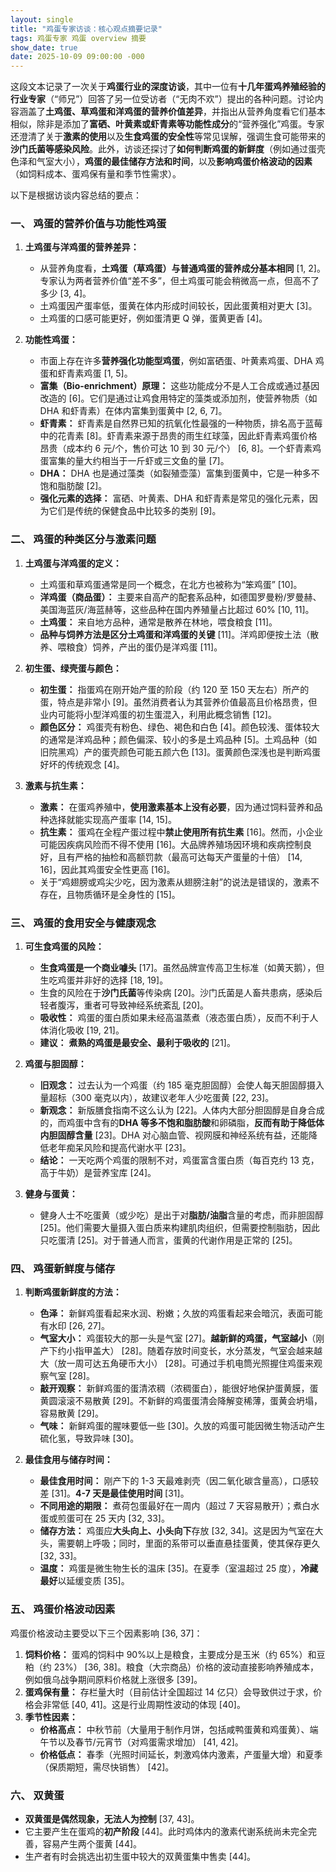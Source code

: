 ```yaml
---
layout: single
title: "鸡蛋专家访谈：核心观点摘要记录"
tags: 鸡蛋专家 鸡蛋 overview 摘要
show_date: true
date: 2025-10-09 09:00:00 -000
---
```


这段文本记录了一次关于**鸡蛋行业的深度访谈**，其中一位有**十几年蛋鸡养殖经验的行业专家**（“师兄”）回答了另一位受访者（“无肉不欢”）提出的各种问题。讨论内容涵盖了**土鸡蛋、草鸡蛋和洋鸡蛋的营养价值差异**，并指出从营养角度看它们基本相似，除非是添加了**富硒、叶黄素或虾青素等功能性成分**的“营养强化”鸡蛋。专家还澄清了关于**激素的使用**以及**生食鸡蛋的安全性**等常见误解，强调生食可能带来的**沙门氏菌等感染风险**。此外，访谈还探讨了**如何判断鸡蛋的新鲜度**（例如通过蛋壳色泽和气室大小），**鸡蛋的最佳储存方法和时间**，以及**影响鸡蛋价格波动的因素**（如饲料成本、蛋鸡保有量和季节性需求）。

<!--more-->

以下是根据访谈内容总结的要点：

### 一、 鸡蛋的营养价值与功能性鸡蛋

1.  **土鸡蛋与洋鸡蛋的营养差异：**

    - 从营养角度看，**土鸡蛋（草鸡蛋）与普通鸡蛋的营养成分基本相同** [1, 2]。专家认为两者营养价值“差不多”，但土鸡蛋可能会稍微高一点，但高不了多少 [3, 4]。
    - 土鸡蛋因产蛋率低，蛋黄在体内形成时间较长，因此蛋黄相对更大 [3]。
    - 土鸡蛋的口感可能更好，例如蛋清更 Q 弹，蛋黄更香 [4]。

2.  **功能性鸡蛋：**
    - 市面上存在许多**营养强化功能型鸡蛋**，例如富硒蛋、叶黄素鸡蛋、DHA 鸡蛋和虾青素鸡蛋 [1, 5]。
    - **富集（Bio-enrichment）原理：** 这些功能成分不是人工合成或通过基因改造的 [6]。它们是通过让鸡食用特定的藻类或添加剂，使营养物质（如 DHA 和虾青素）在体内富集到蛋黄中 [2, 6, 7]。
    - **虾青素：** 虾青素是自然界已知的抗氧化性最强的一种物质，排名高于蓝莓中的花青素 [8]。虾青素来源于昂贵的雨生红球藻，因此虾青素鸡蛋价格昂贵（成本约 6 元/个，售价可达 10 到 30 元/个） [6, 8]。一个虾青素鸡蛋富集的量大约相当于一斤虾或三文鱼的量 [7]。
    - **DHA：** DHA 也是通过藻类（如裂殖壶藻）富集到蛋黄中，它是一种多不饱和脂肪酸 [2]。
    - **强化元素的选择：** 富硒、叶黄素、DHA 和虾青素是常见的强化元素，因为它们是传统的保健食品中比较多的类别 [9]。

### 二、 鸡蛋的种类区分与激素问题

1.  **土鸡蛋与洋鸡蛋的定义：**

    - 土鸡蛋和草鸡蛋通常是同一个概念，在北方也被称为“笨鸡蛋” [10]。
    - **洋鸡蛋（商品蛋）：** 主要来自高产的配套系品种，如德国罗曼粉/罗曼赫、美国海蓝灰/海蓝赫等，这些品种在国内养殖量占比超过 60% [10, 11]。
    - **土鸡蛋：** 来自地方品种，通常是散养在林地，喂食粮食 [11]。
    - **品种与饲养方法是区分土鸡蛋和洋鸡蛋的关键** [11]。洋鸡即便按土法（散养、喂粮食）饲养，产出的蛋仍是洋鸡蛋 [11]。

2.  **初生蛋、绿壳蛋与颜色：**

    - **初生蛋：** 指蛋鸡在刚开始产蛋的阶段（约 120 至 150 天左右）所产的蛋，特点是非常小 [9]。虽然消费者认为其营养价值最高且价格昂贵，但业内可能将小型洋鸡蛋的初生蛋混入，利用此概念销售 [12]。
    - **颜色区分：** 鸡蛋壳有粉色、绿色、褐色和白色 [4]。颜色较浅、蛋体较大的通常是洋鸡品种；颜色偏深、较小的多是土鸡品种 [5]。土鸡品种（如旧院黑鸡）产的蛋壳颜色可能五颜六色 [13]。蛋黄颜色深浅也是判断鸡蛋好坏的传统观念 [4]。

3.  **激素与抗生素：**
    - **激素：** 在蛋鸡养殖中，**使用激素基本上没有必要**，因为通过饲料营养和品种选择就能实现高产蛋率 [14, 15]。
    - **抗生素：** 蛋鸡在全程产蛋过程中**禁止使用所有抗生素** [16]。然而，小企业可能因疾病风险而不得不使用 [16]。大品牌养殖场因环境和疾病控制良好，且有严格的抽检和高额罚款（最高可达每天产蛋量的十倍） [14, 16]，因此其鸡蛋安全性更高 [16]。
    - 关于“鸡翅膀或鸡尖少吃，因为激素从翅膀注射”的说法是错误的，激素不存在，且物质循环是全身性的 [15]。

### 三、 鸡蛋的食用安全与健康观念

1.  **可生食鸡蛋的风险：**

    - **生食鸡蛋是一个商业噱头** [17]。虽然品牌宣传高卫生标准（如黄天鹅），但生吃鸡蛋并非好的选择 [18, 19]。
    - 生食的风险在于**沙门氏菌**等传染病 [20]。沙门氏菌是人畜共患病，感染后轻者腹泻，重者可导致神经系统紊乱 [20]。
    - **吸收性：** 鸡蛋的蛋白质如果未经高温蒸煮（液态蛋白质），反而不利于人体消化吸收 [19, 21]。
    - **建议：** **煮熟的鸡蛋是最安全、最利于吸收的** [21]。

2.  **鸡蛋与胆固醇：**

    - **旧观念：** 过去认为一个鸡蛋（约 185 毫克胆固醇）会使人每天胆固醇摄入量超标（300 毫克以内），故建议老年人少吃蛋黄 [22, 23]。
    - **新观念：** 新版膳食指南不这么认为 [22]。人体内大部分胆固醇是自身合成的，而鸡蛋中含有的**DHA 等多不饱和脂肪酸**和卵磷脂，**反而有助于降低体内胆固醇含量** [23]。DHA 对心脑血管、视网膜和神经系统有益，还能降低老年痴呆风险和提高代谢水平 [23]。
    - **结论：** 一天吃两个鸡蛋的限制不对，鸡蛋富含蛋白质（每百克约 13 克，高于牛奶）是营养宝库 [24]。

3.  **健身与蛋黄：**
    - 健身人士不吃蛋黄（或少吃）是出于对**脂肪/油脂**含量的考虑，而非胆固醇 [25]。他们需要大量摄入蛋白质来构建肌肉组织，但需要控制脂肪，因此只吃蛋清 [25]。对于普通人而言，蛋黄的代谢作用是正常的 [25]。

### 四、 鸡蛋新鲜度与储存

1.  **判断鸡蛋新鲜度的方法：**

    - **色泽：** 新鲜鸡蛋看起来水润、粉嫩；久放的鸡蛋看起来会暗沉，表面可能有水印 [26, 27]。
    - **气室大小：** 鸡蛋较大的那一头是气室 [27]。**越新鲜的鸡蛋，气室越小**（刚产下约小指甲盖大） [28]。随着存放时间变长，水分蒸发，气室会越来越大（放一周可达五角硬币大小） [28]。可通过手机电筒光照握住鸡蛋来观察气室 [28]。
    - **敲开观察：** 新鲜鸡蛋的蛋清浓稠（浓稠蛋白），能很好地保护蛋黄膜，蛋黄圆滚滚不易散黄 [29]。不新鲜的鸡蛋蛋清会降解变稀薄，蛋黄会坍塌，容易散黄 [29]。
    - **气味：** 新鲜鸡蛋的腥味要低一些 [30]。久放的鸡蛋可能因微生物活动产生硫化氢，导致异味 [30]。

2.  **最佳食用与储存时间：**
    - **最佳食用时间：** 刚产下的 1-3 天最难剥壳（因二氧化碳含量高），口感较差 [31]。**4-7 天是最佳使用时间** [31]。
    - **不同用途的期限：** 煮荷包蛋最好在一周内（超过 7 天容易散开）；煮白水蛋或煎蛋可在 25 天内 [32, 33]。
    - **储存方法：** 鸡蛋应**大头向上、小头向下**存放 [32, 34]。这是因为气室在大头，需要朝上呼吸；同时，里面的系带可以垂直悬挂蛋黄，使其保存更久 [32, 33]。
    - **温度：** 鸡蛋是微生物生长的温床 [35]。在夏季（室温超过 25 度），**冷藏最好**以延缓变质 [35]。

### 五、 鸡蛋价格波动因素

鸡蛋价格波动主要受以下三个因素影响 [36, 37]：

1.  **饲料价格：** 蛋鸡的饲料中 90%以上是粮食，主要成分是玉米（约 65%）和豆粕（约 23%） [36, 38]。粮食（大宗商品）价格的波动直接影响养殖成本，例如俄乌战争期间原料价格就上涨很多 [39]。
2.  **蛋鸡保有量：** 存栏量大时（目前估计全国超过 14 亿只）会导致供过于求，价格会非常低 [40, 41]。这是行业周期性波动的体现 [40]。
3.  **季节性因素：**
    - **价格高点：** 中秋节前（大量用于制作月饼，包括咸鸭蛋黄和鸡蛋黄）、端午节以及春节/元宵节（对鸡蛋需求增加） [41, 42]。
    - **价格低点：** 春季（光照时间延长，刺激鸡体内激素，产蛋量大增）和夏季（保质期短，需尽快销售） [42]。

### 六、 双黄蛋

- **双黄蛋是偶然现象，无法人为控制** [37, 43]。
- 它主要产生在蛋鸡的**初产阶段** [44]。此时鸡体内的激素代谢系统尚未完全完善，容易产生两个蛋黄 [44]。
- 生产者有时会挑选出初生蛋中较大的双黄蛋集中售卖 [44]。
